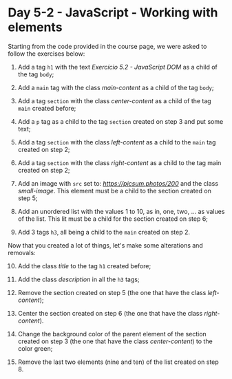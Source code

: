 # Day 5-2 - JavaScript - Working with elements

Starting from the code provided in the course page, we were asked to follow the exercises below:

1. Add a tag `h1` with the text _Exercício 5.2 - JavaScript DOM_ as a child of the tag `body`;

2. Add a `main` tag with the class _main-content_ as a child of the tag `body`;

3. Add a tag `section` with the class _center-content_ as a child of the tag `main` created before;

4. Add a `p` tag as a child to the tag `section` created on step 3 and put some text;

5. Add a tag `section` with the class _left-content_ as a child to the `main` tag created on step 2;

6. Add a tag `section` with the class _right-content_ as a child to the tag main created on step 2;

7. Add an image with `src` set to: _https://picsum.photos/200_ and the class _small-image_. This element must be a child to the section created on step 5;

8. Add an unordered list with the values 1 to 10, as in, one, two, ... as values of the list. This lit must be a child for the section created on step 6;

9. Add 3 tags `h3`, all being a child to the `main` created on step 2.

Now that you created a lot of things, let's make some alterations and removals:

10. Add the class _title_ to the tag `h1` created before;

11. Add the class _description_ in all the `h3` tags;

12. Remove the section created on step 5 (the one that have the class _left-content_);

13. Center the section created on step 6 (the one that have the class _right-content_).

14. Change the background color of the parent element of the section created on step 3 (the one that have the class _center-content_) to the color green;

15. Remove the last two elements (nine and ten) of the list created on step 8.
